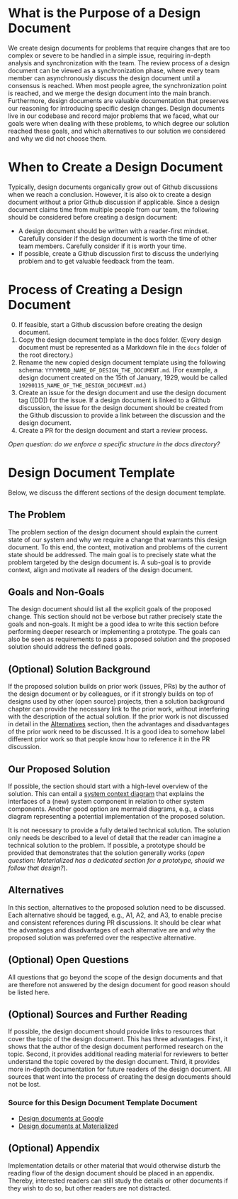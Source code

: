 # What is the Purpose of a Design Document
We create design documents for problems that require changes that are too complex or severe to be handled in a simple issue, requiring in-depth analysis and synchronization with the team.
The review process of a design document can be viewed as a synchronization phase, where every team member can asynchronously discuss the design document until a consensus is reached.
When most people agree, the synchronization point is reached, and we merge the design document into the main branch.
Furthermore, design documents are valuable documentation that preserves our reasoning for introducing specific design changes.
Design documents live in our codebase and record major problems that we faced, what our goals were when dealing with these problems, to which degree our solution reached these goals, and which alternatives to our solution we considered and why we did not choose them.

# When to Create a Design Document
Typically, design documents organically grow out of Github discussions when we reach a conclusion.
However, it is also ok to create a design document without a prior Github discussion if applicable.
Since a design document claims time from multiple people from our team, the following should be considered before creating a design document:
- A design document should be written with a reader-first mindset. Carefully consider if the design document is worth the time of other team members. Carefully consider if it is worth your time.
- If possible, create a Github discussion first to discuss the underlying problem and to get valuable feedback from the team.

# Process of Creating a Design Document
0. If feasible, start a Github discussion before creating the design document.
1. Copy the design document template in the docs folder. (Every design document must be represented as a Markdown file in the `docs` folder of the root directory.)
2. Rename the new copied design document template using the following schema: `YYYYMMDD_NAME_OF_DESIGN_THE_DOCUMENT.md`. (For example, a design document created on the 15th of January, 1929, would be called `19290115_NAME_OF_THE_DESIGN_DOCUMENT.md`.)
3. Create an issue for the design document and use the design document tag ([DD]) for the issue. If a design document is linked to a Github discussion, the issue for the design document should be created from the Github discussion to provide a link between the discussion and the design document.
4. Create a PR for the design document and start a review process.

*Open question: do we enforce a specific structure in the docs directory?*

# Design Document Template
Below, we discuss the different sections of the design document template.

## The Problem
The problem section of the design document should explain the current state of our system and why we require a change that warrants this design document. To this end, the context, motivation and problems of the current state should be addressed. The main goal is to precisely state what the problem targeted by the design document is. A sub-goal is to provide context, align and motivate all readers of the design document.

## Goals and Non-Goals
The design document should list all the explicit goals of the proposed change. This section should not be verbose but rather precisely state the goals and non-goals. It might be a good idea to write this section before performing deeper research or implementing a prototype. The goals can also be seen as requirements to pass a proposed solution and the proposed solution should address the defined goals.

## (Optional) Solution Background
If the proposed solution builds on prior work (issues, PRs) by the author of the design document or by colleagues, or if it strongly builds on top of designs used by other (open source) projects, then a solution background chapter can provide the necessary link to the prior work, without interfering with the description of the actual solution.
If the prior work is not discussed in detail in the [Alternatives](#alternatives) section, then the advantages and disadvantages of the prior work need to be discussed. It is a good idea to somehow label different prior work so that people know how to reference it in the PR discussion.

## Our Proposed Solution
If possible, the section should start with a high-level overview of the solution. This can entail a [system context diagram](https://en.wikipedia.org/wiki/System_context_diagram) that explains the interfaces of a (new) system component in relation to other system components. Another good option are mermaid diagrams, e.g., a class diagram representing a potential implementation of the proposed solution.

It is not necessary to provide a fully detailed technical solution. The solution only needs be described to a level of detail that the reader can imagine a technical solution to the problem. If possible, a prototype should be provided that demonstrates that the solution generally works (*open question: Materialized has a dedicated section for a prototype, should we follow that design?*).

## Alternatives
In this section, alternatives to the proposed solution need to be discussed. Each alternative should be tagged, e.g., A1, A2, and A3, to enable precise and consistent references during PR discussions.
It should be clear what the advantages and disadvantages of each alternative are and why the proposed solution was preferred over the respective alternative.

## (Optional) Open Questions
All questions that go beyond the scope of the design documents and that are therefore not answered by the design document for good reason should be listed here.

## (Optional) Sources and Further Reading
If possible, the design document should provide links to resources that cover the topic of the design document. This has three advantages. First, it shows that the author of the design document performed research on the topic. Second, it provides additional reading material for reviewers to better understand the topic covered by the design document. Third, it provides more in-depth documentation for future readers of the design document. All sources that went into the process of creating the design documents should not be lost.

### Source for this Design Document Template Document
- [Design documents at Google](https://www.industrialempathy.com/posts/design-docs-at-google/)
- [Design documents at Materialized](https://github.com/MaterializeInc/materialize/tree/main/doc/developer/design)

## (Optional) Appendix
Implementation details or other material that would otherwise disturb the reading flow of the design document should be placed in an appendix. Thereby, interested readers can still study the details or other documents if they wish to do so, but other readers are not distracted.